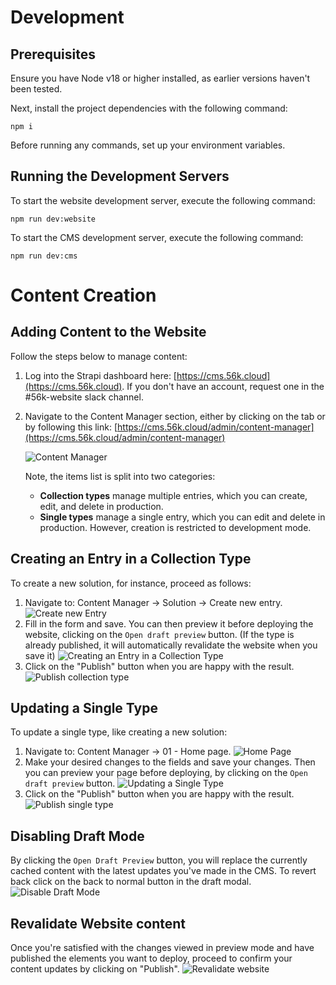 # Development

## Prerequisites
Ensure you have Node v18 or higher installed, as earlier versions haven't been tested.

Next, install the project dependencies with the following command:

    npm i

Before running any commands, set up your environment variables.

## Running the Development Servers

To start the website development server, execute the following command:

    npm run dev:website

To start the CMS development server, execute the following command:

    npm run dev:cms

# Content Creation

## Adding Content to the Website
Follow the steps below to manage content:

1. Log into the Strapi dashboard here: [https://cms.56k.cloud](https://cms.56k.cloud). If you don't have an account, request one in the #56k-website slack channel.

2. Navigate to the Content Manager section, either by clicking on the tab or by following this link: [https://cms.56k.cloud/admin/content-manager](https://cms.56k.cloud/admin/content-manager)

    ![Content Manager](<readme-assets/content-manager.png>)

    Note, the items list is split into two categories:
    - **Collection types** manage multiple entries, which you can create, edit, and delete in production.
    - **Single types** manage a single entry, which you can edit and delete in production. However, creation is restricted to development mode.

## Creating an Entry in a Collection Type
To create a new solution, for instance, proceed as follows:

1. Navigate to: Content Manager -> Solution -> Create new entry.
  ![Create new Entry](readme-assets/create-new-entry.png)
2. Fill in the form and save. You can then preview it before deploying the website, clicking on the `Open draft preview` button.
(If the type is already published, it will automatically revalidate the website when you save it)
  ![Creating an Entry in a Collection Type](readme-assets/creating-an-entry-in-a-collection-type.png)
3. Click on the "Publish" button when you are happy with the result.
![Publish collection type](readme-assets/publish-collection-type.png)


## Updating a Single Type
To update a single type, like creating a new solution:

1. Navigate to: Content Manager -> 01 - Home page.
![Home Page](readme-assets/home-page.png)
2. Make your desired changes to the fields and save your changes. Then you can preview your page before deploying, by clicking on the `Open draft preview` button.
![Updating a Single Type](readme-assets/updating-a-single-type.png)
3. Click on the "Publish" button when you are happy with the result.
![Publish single type](readme-assets/publish-single-type.png)


## Disabling Draft Mode
By clicking the `Open Draft Preview` button, you will replace the currently cached content with the latest updates you've made in the CMS. To revert back click on the back to normal button in the draft modal.
![Disable Draft Mode](readme-assets/disable-draft-mode.png)

## Revalidate Website content
Once you're satisfied with the changes viewed in preview mode and have published the elements you want to deploy, proceed to confirm your content updates by clicking on "Publish".
![Revalidate website](readme-assets/revalidate-website.png)
